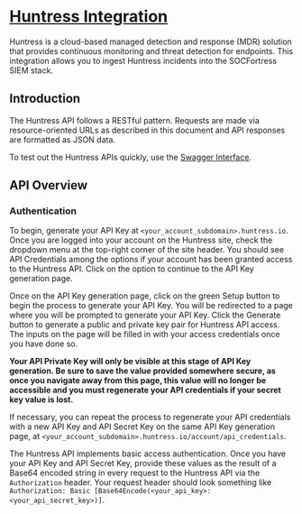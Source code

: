 # [Huntress Integration](https://api.huntress.io/docs#introduction)

Huntress is a cloud-based managed detection and response (MDR) solution that provides continuous monitoring and threat detection for endpoints. This integration allows you to ingest Huntress incidents into the SOCFortress SIEM stack.

## Introduction

The Huntress API follows a RESTful pattern. Requests are made via resource-oriented URLs as described in this document and API responses are formatted as JSON data.

To test out the Huntress APIs quickly, use the [Swagger Interface](https://api.huntress.io/docs/preview).

## API Overview

### Authentication

To begin, generate your API Key at `<your_account_subdomain>.huntress.io`. Once you are logged into your account on the Huntress site, check the dropdown menu at the top-right corner of the site header. You should see API Credentials among the options if your account has been granted access to the Huntress API. Click on the option to continue to the API Key generation page.

Once on the API Key generation page, click on the green Setup button to begin the process to generate your API Key. You will be redirected to a page where you will be prompted to generate your API Key. Click the Generate button to generate a public and private key pair for Huntress API access. The inputs on the page will be filled in with your access credentials once you have done so.

**Your API Private Key will only be visible at this stage of API Key generation. Be sure to save the value provided somewhere secure, as once you navigate away from this page, this value will no longer be accessible and you must regenerate your API credentials if your secret key value is lost.**

If necessary, you can repeat the process to regenerate your API credentials with a new API Key and API Secret Key on the same API Key generation page, at `<your_account_subdomain>.huntress.io/account/api_credentials`.

The Huntress API implements basic access authentication. Once you have your API Key and API Secret Key, provide these values as the result of a Base64 encoded string in every request to the Huntress API via the `Authorization` header. Your request header should look something like `Authorization: Basic [Base64Encode(<your_api_key>:<your_api_secret_key>)]`.
